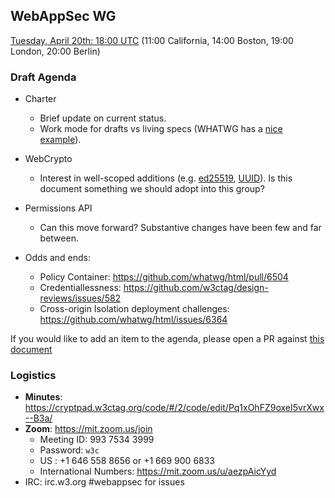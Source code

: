 ## WebAppSec WG

[Tuesday, April 20th: 18:00 UTC](https://www.timeanddate.com/worldclock/fixedtime.html?iso=20210420T1800) (11:00 California, 14:00 Boston, 19:00 London, 20:00 Berlin)

### Draft Agenda

*   Charter
    *   Brief update on current status.
    *   Work mode for drafts vs living specs (WHATWG has a [nice example](https://whatwg.org/working-mode#changes)).

*   WebCrypto
    *   Interest in well-scoped additions (e.g. [ed25519](https://github.com/w3ctag/design-reviews/issues/466), [UUID](https://github.com/WICG/uuid)). Is this document something we should adopt into this group?

*   Permissions API
    *   Can this move forward? Substantive changes have been few and far between.

*   Odds and ends:
    *   Policy Container: https://github.com/whatwg/html/pull/6504
    *   Credentiallessness: https://github.com/w3ctag/design-reviews/issues/582
    *   Cross-origin Isolation deployment challenges: https://github.com/whatwg/html/issues/6364

If you would like to add an item to the agenda, please open a PR against [this document](https://github.com/w3c/webappsec/blob/master/meetings/2021/2021-04-20-agenda.md)

### Logistics

*   **Minutes**: https://cryptpad.w3ctag.org/code/#/2/code/edit/Pq1xOhFZ9oxeI5vrXwx--B3a/
*   **Zoom**: https://mit.zoom.us/join
    * Meeting ID: 993 7534 3999
    * Password: `w3c`
    * US : +1 646 558 8656 or +1 669 900 6833
    * International Numbers: https://mit.zoom.us/u/aezpAicYyd
*   IRC: irc.w3.org #webappsec for issues
